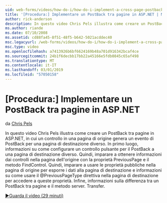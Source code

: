 ```yaml
---
uid: web-forms/videos/how-do-i/how-do-i-implement-a-cross-page-postback-in-aspnet
title: '[Procedura:] Implementare un PostBack tra pagine in ASP.NET | Microsoft Docs'
author: rick-anderson
description: In questo video Chris Pels illustra come creare un PostBack tra pagine in ASP.NET, in cui un controllo in una pagina di origine genera un evento di PostBack per una destinazione diversa...
ms.author: riande
ms.date: 07/10/2008
ms.assetid: cd88fa45-8f51-48f5-b642-5021acddec40
msc.legacyurl: /web-forms/videos/how-do-i/how-do-i-implement-a-cross-page-postback-in-aspnet
msc.type: video
ms.openlocfilehash: a7413926b6bf6624169b48a701d916342bcaf4ce
ms.sourcegitcommit: 24b1f6decbb17bb22a45166e5fdb0845c65af498
ms.translationtype: MT
ms.contentlocale: it-IT
ms.lasthandoff: 03/01/2019
ms.locfileid: "57050158"
---
```

<a name="how-do-i-implement-a-cross-page-postback-in-aspnet"></a>[Procedura:] Implementare un PostBack tra pagine in ASP.NET
====================
da [Chris Pels](https://twitter.com/chrispels)

In questo video Chris Pels illustra come creare un PostBack tra pagine in ASP.NET, in cui un controllo in una pagina di origine genera un evento di PostBack per una pagina di destinazione diverso. In primo luogo, informazioni su come configurare un controllo pulsante per il PostBack a una pagina di destinazione diverso. Quindi, imparare a ottenere informazioni dai controlli nella pagina dell'origine con la proprietà PreviousPage e il metodo FindControl. Quindi, imparare a usare le proprietà pubbliche nella pagina di origine per esporre i dati alla pagina di destinazione e informazioni su come usare il @PreviousPageType direttiva nella pagina di destinazione per accedere a queste proprietà. Infine, informazioni sulla differenza tra un PostBack tra pagine e il metodo server. Transfer.

[&#9654;Guarda il video (29 minuti)](https://channel9.msdn.com/Blogs/ASP-NET-Site-Videos/how-do-i-implement-a-cross-page-postback-in-aspnet)
